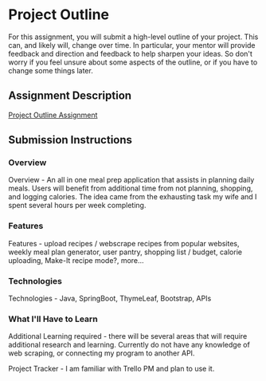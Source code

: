 # Project Outline
For this assignment, you will submit a high-level outline of your project. This can, and likely will, change over time. In particular, your mentor will provide feedback and direction and feedback to help sharpen your ideas. So don't worry if you feel unsure about some aspects of the outline, or if you have to change some things later.

## Assignment Description
[Project Outline Assignment](https://education.launchcode.org/liftoff/assignments/project-outline/)

## Submission Instructions

### Overview
Overview - An all in one meal prep application that assists in planning daily meals. Users will benefit from additional time from not planning, shopping, and logging calories. The idea came from the exhausting task my wife and I spent several hours per week completing. 
### Features
Features - upload recipes / webscrape recipes from popular websites, weekly meal plan generator, user pantry, shopping list / budget, calorie uploading, Make-It recipe mode?, more…
### Technologies
Technologies - Java, SpringBoot, ThymeLeaf, Bootstrap, APIs
### What I'll Have to Learn
Additional Learning required - there will be several areas that will require additional research and learning.  Currently do not have any knowledge of web scraping, or connecting my program to another API. 

Project Tracker - I am familiar with Trello PM and plan to use it.
